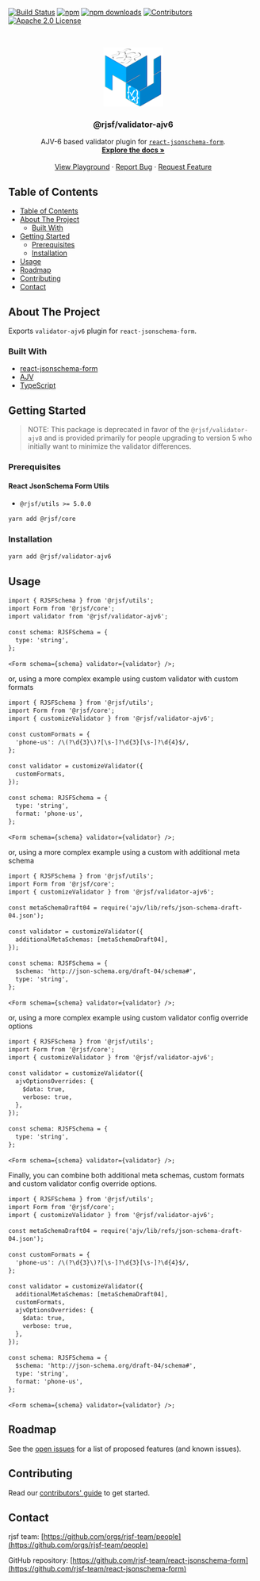 [![Build Status][build-shield]][build-url]
[![npm][npm-shield]][npm-url]
[![npm downloads][npm-dl-shield]][npm-dl-url]
[![Contributors][contributors-shield]][contributors-url]
[![Apache 2.0 License][license-shield]][license-url]

<!-- PROJECT LOGO -->
<br />
<p align="center">
  <a href="https://github.com/rjsf-team/react-jsonschema-form">
    <img src="https://raw.githubusercontent.com/rjsf-team/react-jsonschema-form/7ebc86621d8df8c21f0c39bcca6d476f6f7a2051/packages/validator-ajv6/logo.png" alt="Logo" width="120" height="120">
  </a>

  <h3 align="center">@rjsf/validator-ajv6</h3>

  <p align="center">
  AJV-6 based validator plugin for <a href="https://github.com/rjsf-team/react-jsonschema-form/"><code>react-jsonschema-form</code></a>.
    <br />
    <a href="https://rjsf-team.github.io/react-jsonschema-form/docs/"><strong>Explore the docs »</strong></a>
    <br />
    <br />
    <a href="https://rjsf-team.github.io/react-jsonschema-form/">View Playground</a>
    ·
    <a href="https://github.com/rjsf-team/react-jsonschema-form/issues">Report Bug</a>
    ·
    <a href="https://github.com/rjsf-team/react-jsonschema-form/issues">Request Feature</a>
  </p>
</p>

<!-- TABLE OF CONTENTS -->

## Table of Contents

- [Table of Contents](#table-of-contents)
- [About The Project](#about-the-project)
  - [Built With](#built-with)
- [Getting Started](#getting-started)
  - [Prerequisites](#prerequisites)
  - [Installation](#installation)
- [Usage](#usage)
- [Roadmap](#roadmap)
- [Contributing](#contributing)
- [Contact](#contact)

<!-- ABOUT THE PROJECT -->

## About The Project

Exports `validator-ajv6` plugin for `react-jsonschema-form`.

### Built With

- [react-jsonschema-form](https://github.com/rjsf-team/react-jsonschema-form/)
- [AJV](https://github.com/ajv-validator/ajv/)
- [TypeScript](https://www.typescriptlang.org/)

<!-- GETTING STARTED -->

## Getting Started

> NOTE: This package is deprecated in favor of the `@rjsf/validator-ajv8` and is provided primarily for people upgrading to version 5 who initially want to minimize the validator differences.

### Prerequisites

#### React JsonSchema Form Utils

- `@rjsf/utils >= 5.0.0`

```bash
yarn add @rjsf/core
```

### Installation

```bash
yarn add @rjsf/validator-ajv6
```

<!-- USAGE EXAMPLES -->

## Usage

```tsx
import { RJSFSchema } from '@rjsf/utils';
import Form from '@rjsf/core';
import validator from '@rjsf/validator-ajv6';

const schema: RJSFSchema = {
  type: 'string',
};

<Form schema={schema} validator={validator} />;
```

or, using a more complex example using custom validator with custom formats

```tsx
import { RJSFSchema } from '@rjsf/utils';
import Form from '@rjsf/core';
import { customizeValidator } from '@rjsf/validator-ajv6';

const customFormats = {
  'phone-us': /\(?\d{3}\)?[\s-]?\d{3}[\s-]?\d{4}$/,
};

const validator = customizeValidator({
  customFormats,
});

const schema: RJSFSchema = {
  type: 'string',
  format: 'phone-us',
};

<Form schema={schema} validator={validator} />;
```

or, using a more complex example using a custom with additional meta schema

```tsx
import { RJSFSchema } from '@rjsf/utils';
import Form from '@rjsf/core';
import { customizeValidator } from '@rjsf/validator-ajv6';

const metaSchemaDraft04 = require('ajv/lib/refs/json-schema-draft-04.json');

const validator = customizeValidator({
  additionalMetaSchemas: [metaSchemaDraft04],
});

const schema: RJSFSchema = {
  $schema: 'http://json-schema.org/draft-04/schema#',
  type: 'string',
};

<Form schema={schema} validator={validator} />;
```

or, using a more complex example using custom validator config override options

```tsx
import { RJSFSchema } from '@rjsf/utils';
import Form from '@rjsf/core';
import { customizeValidator } from '@rjsf/validator-ajv6';

const validator = customizeValidator({
  ajvOptionsOverrides: {
    $data: true,
    verbose: true,
  },
});

const schema: RJSFSchema = {
  type: 'string',
};

<Form schema={schema} validator={validator} />;
```

Finally, you can combine both additional meta schemas, custom formats and custom validator config override options.

```tsx
import { RJSFSchema } from '@rjsf/utils';
import Form from '@rjsf/core';
import { customizeValidator } from '@rjsf/validator-ajv6';

const metaSchemaDraft04 = require('ajv/lib/refs/json-schema-draft-04.json');

const customFormats = {
  'phone-us': /\(?\d{3}\)?[\s-]?\d{3}[\s-]?\d{4}$/,
};

const validator = customizeValidator({
  additionalMetaSchemas: [metaSchemaDraft04],
  customFormats,
  ajvOptionsOverrides: {
    $data: true,
    verbose: true,
  },
});

const schema: RJSFSchema = {
  $schema: 'http://json-schema.org/draft-04/schema#',
  type: 'string',
  format: 'phone-us',
};

<Form schema={schema} validator={validator} />;
```

<!-- ROADMAP -->

## Roadmap

See the [open issues](https://github.com/rjsf-team/react-jsonschema-form/issues) for a list of proposed features (and known issues).

<!-- CONTRIBUTING -->

## Contributing

Read our [contributors' guide](https://rjsf-team.github.io/react-jsonschema-form/docs/contributing/) to get started.

<!-- CONTACT -->

## Contact

rjsf team: [https://github.com/orgs/rjsf-team/people](https://github.com/orgs/rjsf-team/people)

GitHub repository: [https://github.com/rjsf-team/react-jsonschema-form](https://github.com/rjsf-team/react-jsonschema-form)

<!-- MARKDOWN LINKS & IMAGES -->
<!-- https://www.markdownguide.org/basic-syntax/#reference-style-links -->

[build-shield]: https://github.com/rjsf-team/react-jsonschema-form/workflows/CI/badge.svg
[build-url]: https://github.com/rjsf-team/react-jsonschema-form/actions
[contributors-shield]: https://img.shields.io/github/contributors/rjsf-team/react-jsonschema-form.svg
[contributors-url]: https://github.com/rjsf-team/react-jsonschema-form/graphs/contributors
[license-shield]: https://img.shields.io/badge/license-Apache%202.0-blue.svg?style=flat-square
[license-url]: https://choosealicense.com/licenses/apache-2.0/
[npm-shield]: https://img.shields.io/npm/v/@rjsf/validator-ajv6/latest.svg?style=flat-square
[npm-url]: https://www.npmjs.com/package/@rjsf/validator-ajv6
[npm-dl-shield]: https://img.shields.io/npm/dm/@rjsf/validator-ajv6.svg?style=flat-square
[npm-dl-url]: https://www.npmjs.com/package/@rjsf/validator-ajv6
